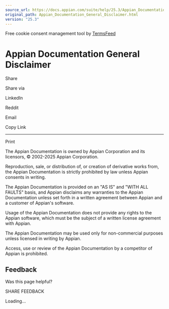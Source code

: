 ```yaml
---
source_url: https://docs.appian.com/suite/help/25.3/Appian_Documentation_General_Disclaimer.html
original_path: Appian_Documentation_General_Disclaimer.html
version: "25.3"
---
```


Free cookie consent management tool by [TermsFeed](https://www.termsfeed.com/)

# Appian Documentation General Disclaimer

Share

Share via

LinkedIn

Reddit

Email

Copy Link

* * *

Print

The Appian Documentation is owned by Appian Corporation and its licensors, © 2002-2025 Appian Corporation.

Reproduction, sale, or distribution of, or creation of derivative works from, the Appian Documentation is strictly prohibited by law unless Appian consents in writing.

The Appian Documentation is provided on an "AS IS" and "WITH ALL FAULTS" basis, and Appian disclaims any warranties to the Appian Documentation unless set forth in a written agreement between Appian and a customer of Appian's software.

Usage of the Appian Documentation does not provide any rights to the Appian software, which must be the subject of a written license agreement with Appian.

The Appian Documentation may be used only for non-commercial purposes unless licensed in writing by Appian.

Access, use or review of the Appian Documentation by a competitor of Appian is prohibited.

## Feedback

Was this page helpful?

SHARE FEEDBACK

Loading...
